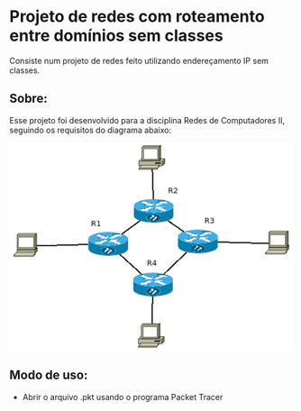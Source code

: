 # Projeto de redes com roteamento entre domínios sem classes

<p> Consiste num projeto de redes feito utilizando endereçamento IP sem classes. </p>

## Sobre:
<p> Esse projeto foi desenvolvido para a disciplina Redes de Computadores II, seguindo os requisitos do diagrama abaixo: </p>

<img src = "Topologia.png"/>

## Modo de uso:

- Abrir o arquivo .pkt usando o programa Packet Tracer